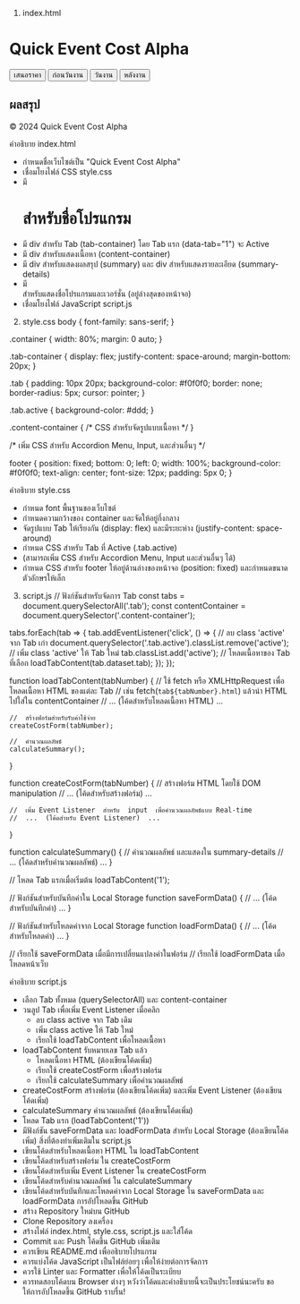 1. index.html
<!DOCTYPE html>
<html lang="th">
<head>
    <meta charset="UTF-8">
    <meta name="viewport" content="width=device-width, initial-scale=1.0">
    <title>Quick Event Cost Alpha</title> 
    <link rel="stylesheet" href="style.css">
</head>
<body>
    <div class="container">
        <h1>Quick Event Cost Alpha</h1> 
        <div class="tab-container">
            <button class="tab active" data-tab="1">เสนอราคา</button>
            <button class="tab" data-tab="2">ก่อนวันงาน</button>
            <button class="tab" data-tab="3">วันงาน</button>
            <button class="tab" data-tab="4">หลังงาน</button>
        </div>
        <div class="content-container">
            </div>
        <div class="summary">
            <h2>ผลสรุป</h2>
            <div id="summary-details">
                </div>
        </div>
    </div>
    <footer>
        <p>&copy; 2024 Quick Event Cost Alpha</p> 
    </footer>
    <script src="script.js"></script>
</body>
</html>

คำอธิบาย index.html
 * กำหนดชื่อเว็บไซต์เป็น "Quick Event Cost Alpha"
 * เชื่อมโยงไฟล์ CSS style.css
 * มี  <h1>  สำหรับชื่อโปรแกรม
 * มี  div  สำหรับ Tab  (tab-container)  โดย Tab แรก  (data-tab="1")  จะ Active
 * มี  div  สำหรับแสดงเนื้อหา  (content-container)
 * มี  div  สำหรับแสดงผลสรุป  (summary)  และ  div  สำหรับแสดงรายละเอียด  (summary-details)
 * มี  <footer>  สำหรับแสดงชื่อโปรแกรมและเวอร์ชั่น  (อยู่ล่างสุดของหน้าจอ)
 * เชื่อมโยงไฟล์ JavaScript  script.js
2. style.css
body {
    font-family: sans-serif;
}

.container {
    width: 80%;
    margin: 0 auto;
}

.tab-container {
    display: flex;
    justify-content: space-around;
    margin-bottom: 20px;
}

.tab {
    padding: 10px 20px;
    background-color: #f0f0f0;
    border: none;
    border-radius: 5px;
    cursor: pointer;
}

.tab.active {
    background-color: #ddd;
}

.content-container {
    /*  CSS สำหรับจัดรูปแบบเนื้อหา  */
}

/*  เพิ่ม CSS สำหรับ Accordion Menu, Input, และส่วนอื่นๆ  */

footer {
    position: fixed;
    bottom: 0;
    left: 0;
    width: 100%;
    background-color: #f0f0f0;
    text-align: center;
    font-size: 12px; 
    padding: 5px 0;
}

คำอธิบาย style.css
 * กำหนด  font  พื้นฐานของเว็บไซต์
 * กำหนดความกว้างของ  container  และจัดให้อยู่กึ่งกลาง
 * จัดรูปแบบ  Tab  ให้เรียงกัน  (display: flex)  และมีระยะห่าง  (justify-content: space-around)
 * กำหนด  CSS  สำหรับ  Tab  ที่  Active  (.tab.active)
 * (สามารถเพิ่ม  CSS  สำหรับ  Accordion Menu, Input  และส่วนอื่นๆ ได้)
 * กำหนด  CSS  สำหรับ  footer  ให้อยู่ด้านล่างของหน้าจอ  (position: fixed)  และกำหนดขนาดตัวอักษรให้เล็ก
3. script.js
//  ฟังก์ชันสำหรับจัดการ Tab
const tabs = document.querySelectorAll('.tab');
const contentContainer = document.querySelector('.content-container');

tabs.forEach(tab => {
    tab.addEventListener('click', () => {
        //  ลบ class 'active' จาก Tab เก่า
        document.querySelector('.tab.active').classList.remove('active');
        //  เพิ่ม class 'active' ให้ Tab ใหม่
        tab.classList.add('active');
        //  โหลดเนื้อหาของ Tab ที่เลือก
        loadTabContent(tab.dataset.tab);
    });
});

function loadTabContent(tabNumber) {
    //  ใช้  fetch  หรือ  XMLHttpRequest  เพื่อโหลดเนื้อหา HTML ของแต่ละ Tab
    //  เช่น  fetch(`tab${tabNumber}.html`)  แล้วนำ HTML ไปใส่ใน  contentContainer
    //  ...  (โค้ดสำหรับโหลดเนื้อหา HTML)  ...

    //  สร้างฟอร์มสำหรับรับค่าใช้จ่าย
    createCostForm(tabNumber);

    //  คำนวณผลลัพธ์
    calculateSummary();
}

function createCostForm(tabNumber) {
    //  สร้างฟอร์ม HTML  โดยใช้  DOM manipulation
    //  ...  (โค้ดสำหรับสร้างฟอร์ม)  ...

    //  เพิ่ม Event Listener  สำหรับ  input  เพื่อคำนวณผลลัพธ์แบบ Real-time
    //  ...  (โค้ดสำหรับ Event Listener)  ...
}

function calculateSummary() {
    //  คำนวณผลลัพธ์  และแสดงใน  summary-details
    //  ...  (โค้ดสำหรับคำนวณผลลัพธ์)  ...
}

//  โหลด Tab แรกเมื่อเริ่มต้น
loadTabContent('1');

//  ฟังก์ชันสำหรับบันทึกค่าใน Local Storage
function saveFormData() {
    //  ...  (โค้ดสำหรับบันทึกค่า)  ...
}

//  ฟังก์ชันสำหรับโหลดค่าจาก Local Storage
function loadFormData() {
    //  ...  (โค้ดสำหรับโหลดค่า)  ...
}

//  เรียกใช้  saveFormData  เมื่อมีการเปลี่ยนแปลงค่าในฟอร์ม
//  เรียกใช้  loadFormData  เมื่อโหลดหน้าเว็บ

คำอธิบาย script.js
 * เลือก  Tab  ทั้งหมด  (querySelectorAll)  และ  content-container
 * วนลูป  Tab  เพื่อเพิ่ม  Event Listener  เมื่อคลิก
   * ลบ  class  active  จาก  Tab  เดิม
   * เพิ่ม  class  active  ให้  Tab  ใหม่
   * เรียกใช้  loadTabContent  เพื่อโหลดเนื้อหา
 * loadTabContent  รับหมายเลข  Tab  แล้ว
   * โหลดเนื้อหา  HTML  (ต้องเขียนโค้ดเพิ่ม)
   * เรียกใช้  createCostForm  เพื่อสร้างฟอร์ม
   * เรียกใช้  calculateSummary  เพื่อคำนวณผลลัพธ์
 * createCostForm  สร้างฟอร์ม  (ต้องเขียนโค้ดเพิ่ม)  และเพิ่ม  Event Listener  (ต้องเขียนโค้ดเพิ่ม)
 * calculateSummary  คำนวณผลลัพธ์  (ต้องเขียนโค้ดเพิ่ม)
 * โหลด  Tab  แรก  (loadTabContent('1'))
 * มีฟังก์ชัน  saveFormData  และ  loadFormData  สำหรับ  Local Storage  (ต้องเขียนโค้ดเพิ่ม)
สิ่งที่ต้องทำเพิ่มเติมใน  script.js
 * เขียนโค้ดสำหรับโหลดเนื้อหา  HTML  ใน  loadTabContent
 * เขียนโค้ดสำหรับสร้างฟอร์ม  ใน  createCostForm
 * เขียนโค้ดสำหรับเพิ่ม  Event Listener  ใน  createCostForm
 * เขียนโค้ดสำหรับคำนวณผลลัพธ์  ใน  calculateSummary
 * เขียนโค้ดสำหรับบันทึกและโหลดค่าจาก  Local Storage  ใน  saveFormData  และ  loadFormData
การอัปโหลดขึ้น GitHub
 * สร้าง Repository  ใหม่บน GitHub
 * Clone Repository  ลงเครื่อง
 * สร้างไฟล์  index.html, style.css, script.js  และใส่โค้ด
 * Commit  และ  Push  โค้ดขึ้น GitHub
เพิ่มเติม
 * ควรเขียน  README.md  เพื่ออธิบายโปรแกรม
 * ควรแบ่งโค้ด  JavaScript  เป็นไฟล์ย่อยๆ  เพื่อให้ง่ายต่อการจัดการ
 * ควรใช้  Linter  และ  Formatter  เพื่อให้โค้ดเป็นระเบียบ
 * ควรทดสอบโค้ดบน  Browser  ต่างๆ
หวังว่าโค้ดและคำอธิบายนี้จะเป็นประโยชน์นะครับ  ขอให้การอัปโหลดขึ้น GitHub  ราบรื่น!
